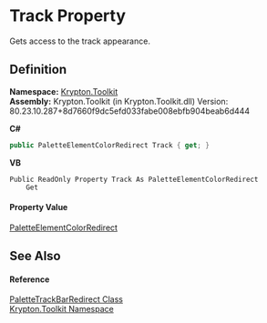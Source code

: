 # Track Property


Gets access to the track appearance.



## Definition
**Namespace:** <a href="79d2eac2-21f4-54ff-7552-b20c33c30600.md">Krypton.Toolkit</a>  
**Assembly:** Krypton.Toolkit (in Krypton.Toolkit.dll) Version: 80.23.10.287+8d7660f9dc5efd033fabe008ebfb904beab6d444

**C#**
``` C#
public PaletteElementColorRedirect Track { get; }
```
**VB**
``` VB
Public ReadOnly Property Track As PaletteElementColorRedirect
	Get
```



#### Property Value
<a href="bef88884-905f-5a11-a280-dd43a515ddd1.md">PaletteElementColorRedirect</a>

## See Also


#### Reference
<a href="41f63048-5e6d-59cb-0207-301855fc1871.md">PaletteTrackBarRedirect Class</a>  
<a href="79d2eac2-21f4-54ff-7552-b20c33c30600.md">Krypton.Toolkit Namespace</a>  
